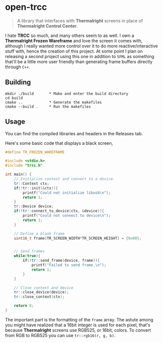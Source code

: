 # open-trcc
> A library that interfaces with **Thermalright** screens in place of **Thermalright Control Center**.


I hate **TRCC** so much, and many others seem to as well. I own a **Thermalright Frozen Wareframe** and love the screen it comes with, although I really wanted more control over it to do more reactive/interactive stuff with, hence the creation of this project. At some point I plan on releasing a second project using this one in addition to `SFML` as something that'll be a little more user friendly than generating frame buffers directly through `C++`.

## Building
```
mkdir ./build       * Make and enter the build directory
cd build
cmake ..            * Generate the makefiles
cmake --build .     * Run the makefiles
```

## Usage
You can find the compiled libraries and headers in the Releases tab.

Here's some basic code that displays a black screen,
```c++
#define TR_FROZEN_WAREFRAME

#include <stdio.h>
#include "trcc.h"

int main() {
    // Initialize context and connect to a device.
    tr::Context ctx;
    if(!tr::init(&ctx)){
        printf("Could not initialize libusb\n");
        return 1;
    }
    tr::Device device;
    if(!tr::connect_to_device(ctx, &device)){
        printf("Could not connect to device\n");
        return 1;
    }

    // Define a blank frame
    uint16_t frame[TR_SCREEN_WIDTH*TR_SCREEN_HEIGHT] = {0x00};


    // Send frames
    while(true){
        if(!tr::send_frame(device, frame)){
            printf("Failed to send frame.\n");
            return 1;
        }
    }

    // Close context and device
    tr::close_device(device);
    tr::close_context(ctx);

    return 0;
}
```

The important part is the formatting of the `frame` array. The astute among you might have realized that a 16bit integer is used for each pixel, that's because **Thermalright** screens use RGB525, or 16bit, colors. To convert from RGB to RGB525 you can use `tr::rgb16(r, g, b)`.
